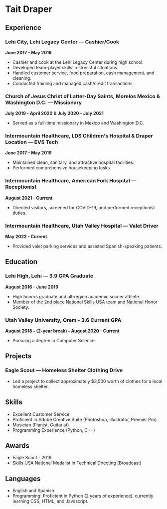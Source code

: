 # Tait Draper

## Experience

### Lehi City, Lehi Legacy Center — Cashier/Cook
**June 2017 - May 2019**
- Cashier and cook at the Lehi Legacy Center during high school.
- Developed team-player skills in stressful situations.
- Handled customer service, food preparation, cash management, and cleaning.
- Conducted training and managed cash/credit transactions.

### Church of Jesus Christ of Latter-Day Saints, Morelos Mexico & Washington D.C. — Missionary
**July 2019 - April 2020 & July 2020 - July 2021**
- Served as a full-time missionary in Mexico and Washington D.C.

### Intermountain Healthcare, LDS Children's Hospital & Draper Location — EVS Tech
**June 2017 - May 2019**
- Maintained clean, sanitary, and attractive hospital facilities.
- Performed comprehensive housekeeping tasks.

### Intermountain Healthcare, American Fork Hospital — Receptionist
**August 2021 - Current**
- Directed visitors, screened for COVID-19, and performed receptionist duties.

### Intermountain Healthcare, Utah Valley Hospital — Valet Driver
**May 2022 - Current**
- Provided valet parking services and assisted Spanish-speaking patients.

## Education

### Lehi High, Lehi — 3.9 GPA Graduate
**August 2016 - June 2019**
- High honors graduate and all-region academic soccer athlete.
- Member of the 2nd place National Skills USA team and National Honor Society.

### Utah Valley University, Orem - 3.6 Current GPA
**August 2018 - (2-year break) - August 2020 - Current**
- Pursuing a degree in Computer Science.

## Projects

### Eagle Scout — Homeless Shelter Clothing Drive
- Led a project to collect approximately $3,500 worth of clothes for a local homeless shelter.

## Skills

- Excellent Customer Service
- Proficient in Adobe Creative Suite (Photoshop, Illustrator, Premier Pro)
- Musician (Pianist, Guitarist)
- Programming Experience (Python, C++)

## Awards

- Eagle Scout - 2019
- Skills USA National Medalist in Technical Directing (Broadcast)

## Languages

- English and Spanish
- Programming: Proficient in Python (2 years of experience), currently learning CSS, HTML, and Javascript.
